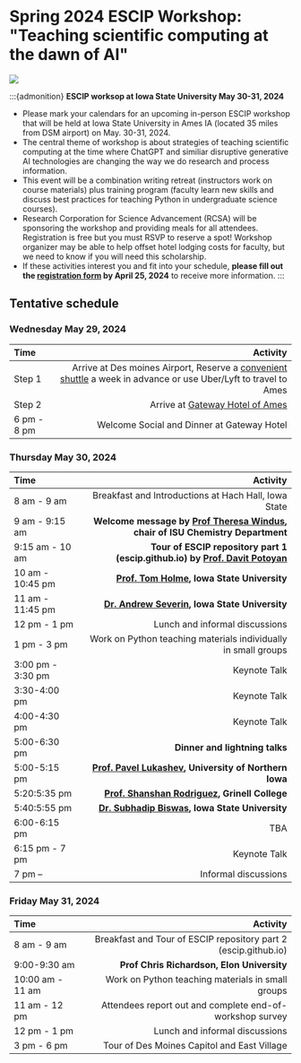 # Spring 2024 ESCIP Workshop: "Teaching scientific computing at the dawn of AI"

![](isu.jpg)

:::{admonition} **ESCIP worksop at Iowa State University May 30-31, 2024**

- Please mark your calendars for an upcoming in-person ESCIP workshop that will be held at Iowa State University in Ames IA (located 35 miles from DSM airport) on May. 30-31, 2024.
- The central theme of workshop is about strategies of teaching scientific computing at the time where ChatGPT and similiar disruptive generative AI technologies are changing the way we do research and process information.  
- This event will be a combination writing retreat (instructors work on course materials) plus training program (faculty learn new skills and discuss best practices for teaching Python in undergraduate science courses). 
- Research Corporation for Science Advancement (RCSA) will be sponsoring the workshop and providing meals for all attendees. Registration is free but you must RSVP to reserve a spot! Workshop organizer may be able to help offset hotel lodging costs for faculty, but we need to know if you will need this scholarship. 
- If these activities interest you and fit into your schedule, **please fill out the [registration form](https://forms.gle/HbCYMA9KCphwH9Jd8) by April 25, 2024** to receive more information.
:::


## Tentative schedule

### Wednesday May 29, 2024

|    Time         |   Activity   |
| :------------   | -------------: |
| Step 1          |  Arrive at Des moines Airport, Reserve a [convenient shuttle](https://www.executiveexpress.biz/shuttle-service/) a week in advance or use Uber/Lyft to travel to Ames|
| Step 2          |  Arrive at [Gateway Hotel of Ames](https://www.gatewayames.com/?gad_source=1&gclid=CjwKCAiAivGuBhBEEiwAWiFmYd_bDL2ZwiJL24UCD7-JF8ZD6-vSqDUP6vmgmWIXBR79M8Nu1fIwgBoCoKcQAvD_BwE&gclsrc=aw.ds) |
| 6 pm - 8 pm     |  Welcome Social and Dinner at Gateway Hotel |


### Thursday May 30, 2024

|    Time         |   Activity   |
| :------------   | -------------: |
|8 am - 9 am  | Breakfast and Introductions at Hach Hall, Iowa State |
|9 am - 9:15 am  | **Welcome message by [Prof Theresa Windus](https://www.chem.iastate.edu/people/theresa-windus), chair of ISU Chemistry Department**  |
|9:15 am - 10 am | **Tour of ESCIP repository part 1 (escip.github.io) by [Prof. Davit Potoyan](https://www.chem.iastate.edu/people/davit-potoyan)** |
|10 am - 10:45 pm | **[Prof. Tom Holme](https://www.chem.iastate.edu/people/tom-holme), Iowa State University** |
|11 am - 11:45 pm | **[Dr. Andrew Severin](https://www.bcb.iastate.edu/people/andrew-severin), Iowa State University**  |
|12 pm - 1 pm | Lunch and informal discussions |
| 1 pm - 3 pm | Work on Python teaching materials individually in small groups |
| 3:00 pm - 3:30 pm | Keynote Talk  |
| 3:30-4:00 pm | Keynote Talk  |
| 4:00-4:30 pm | Keynote Talk  |
| 5:00-6:30 pm | **Dinner and lightning talks**|
| 5:00-5:15 pm|  **[Prof. Pavel Lukashev](https://chas.uni.edu/physics/directory/pavel-lukashev), University of Northern Iowa**|
| 5:20:5:35 pm | **[Prof. Shanshan Rodriguez](https://www.grinnell.edu/user/rodriguezs), Grinell College**|
| 5:40:5:55 pm | **[Dr. Subhadip Biswas](https://twitter.com/subhadip_shuvo?lang=en), Iowa State University**|
| 6:00-6:15 pm | TBA|
| 6:15 pm - 7 pm | Keynote Talk   |
|7 pm –  | Informal discussions |

### Friday May 31, 2024

|    Time         |   Activity   |
| :------------   | -------------: |
| 8 am - 9 am |  Breakfast and Tour of ESCIP repository part 2 (escip.github.io) |
| 9:00-9:30 am| **Prof Chris Richardson, Elon University** |
| 10:00 am - 11 am | Work on Python teaching materials in small groups  |
| 11 am - 12 pm | Attendees report out and complete end-of-workshop survey |
| 12 pm - 1 pm | Lunch and informal discussions |
| 3 pm - 6 pm | Tour of Des Moines Capitol and East Village |
